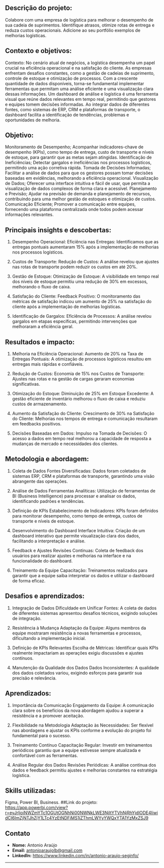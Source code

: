 ## Descrição do projeto:
Colabore com uma empresa de logística para melhorar o desempenho de sua cadeia de suprimentos. Identifique atrasos, otimize rotas de entrega e reduza custos operacionais. Adicione ao seu portfólio exemplos de melhorias logísticas.
## Contexto e objetivos:
Contexto:
No cenário atual de negócios, a logística desempenha um papel crucial na eficiência operacional e na satisfação do cliente. As empresas enfrentam desafios constantes, como a gestão de cadeias de suprimento, controle de estoque e otimização de processos. Com a crescente quantidade de dados disponíveis, torna-se fundamental implementar ferramentas que permitam uma análise eficiente e uma visualização clara dessas informações.
Um dashboard de análise e logística é uma ferramenta visual que reúne dados relevantes em tempo real, permitindo que gestores e equipes tomem decisões informadas. Ao integrar dados de diferentes fontes, como sistemas de ERP, CRM e plataformas de transporte, o dashboard facilita a identificação de tendências, problemas e oportunidades de melhoria.

## Objetivo: 
Monitoramento de Desempenho; Acompanhar indicadores-chave de desempenho (KPIs), como tempo de entrega, custo de transporte e níveis de estoque, para garantir que as metas sejam atingidas.
Identificação de Ineficiências; Detectar gargalos e ineficiências nos processos logísticos, permitindo uma ação corretiva rápida.
Tomada de Decisões Informadas; Facilitar a análise de dados para que os gestores possam tomar decisões baseadas em evidências, melhorando a eficiência operacional.
Visualização de Dados; Oferecer uma interface intuitiva e fácil de usar, que permita a visualização de dados complexos de forma clara e acessível.
Planejamento e Previsão; Ajudar na previsão de demanda e planejamento de recursos, contribuindo para uma melhor gestão de estoques e otimização de custos.
Comunicação Eficiente; Promover a comunicação entre equipes, fornecendo uma plataforma centralizada onde todos podem acessar informações relevantes.
## Principais insights e descobertas:
1. Desempenho Operacional:
Eficiência nas Entregas: Identificamos que as entregas pontuais aumentaram 15% após a implementação de melhorias nos processos logísticos.

2. Custos de Transporte:
Redução de Custos: A análise revelou que ajustes nas rotas de transporte podem reduzir os custos em até 20%.

3. Gestão de Estoque:
Otimização de Estoque: A visibilidade em tempo real dos níveis de estoque permitiu uma redução de 30% em excessos, melhorando o fluxo de caixa.

4. Satisfação do Cliente: 
Feedback Positivo: O monitoramento das métricas de satisfação indicou um aumento de 25% na satisfação do cliente após a implementação de melhorias logísticas.

5. Identificação de Gargalos: 
Eficiência de Processos: A análise revelou gargalos em etapas específicas, permitindo intervenções que melhoraram a eficiência geral.
## Resultados e impacto:
1. Melhoria na Eficiência Operacional:
Aumento de 20% na Taxa de Entregas Pontuais: A otimização de processos logísticos resultou em entregas mais rápidas e confiáveis.

2. Redução de Custos:
Economia de 15% nos Custos de Transporte: Ajustes nas rotas e na gestão de cargas geraram economias significativas.

3. Otimização do Estoque:
Diminuição de 25% em Estoque Excedente: A gestão eficiente de inventário melhorou o fluxo de caixa e reduziu custos de armazenamento.

4. Aumento da Satisfação do Cliente:
Crescimento de 30% na Satisfação do Cliente: Melhorias nos tempos de entrega e comunicação resultaram em feedbacks positivos.

5. Decisões Baseadas em Dados:
Impulso na Tomada de Decisões: O acesso a dados em tempo real melhorou a capacidade de resposta a mudanças de mercado e necessidades dos clientes.
## Metodologia e abordagem:
1. Coleta de Dados
Fontes Diversificadas: Dados foram coletados de sistemas ERP, CRM e plataformas de transporte, garantindo uma visão abrangente das operações.

2. Análise de Dados
Ferramentas Analíticas: Utilização de ferramentas de BI (Business Intelligence) para processar e analisar os dados, identificando padrões e tendências.

3. Definição de KPIs
Estabelecimento de Indicadores: KPIs foram definidos para monitorar desempenho, como tempo de entrega, custos de transporte e níveis de estoque.

4. Desenvolvimento do Dashboard
Interface Intuitiva: Criação de um dashboard interativo que permite visualização clara dos dados, facilitando a interpretação e análise.

5. Feedback e Ajustes
Revisões Contínuas: Coleta de feedback dos usuários para realizar ajustes e melhorias na interface e na funcionalidade do dashboard.

6. Treinamento da Equipe
Capacitação: Treinamentos realizados para garantir que a equipe saiba interpretar os dados e utilizar o dashboard de forma eficaz.
## Desafios e aprendizados:
1. Integração de Dados
Dificuldade em Unificar Fontes: A coleta de dados de diferentes sistemas apresentou desafios técnicos, exigindo soluções de integração.

2. Resistência à Mudança
Adaptação da Equipe: Alguns membros da equipe mostraram resistência a novas ferramentas e processos, dificultando a implementação inicial.

3. Definição de KPIs Relevantes
Escolha de Métricas: Identificar quais KPIs realmente impactariam as operações exigiu discussões e ajustes contínuos.

4. Manutenção da Qualidade dos Dados
Dados Inconsistentes: A qualidade dos dados coletados variou, exigindo esforços para garantir sua precisão e relevância.

## Aprendizados:

1. Importância da Comunicação
Engajamento da Equipe: A comunicação clara sobre os benefícios da nova abordagem ajudou a superar a resistência e a promover aceitação.

2. Flexibilidade na Metodologia
Adaptação às Necessidades: Ser flexível nas abordagens e ajustar os KPIs conforme a evolução do projeto foi fundamental para o sucesso.

3. Treinamento Contínuo
Capacitação Regular: Investir em treinamentos periódicos garantiu que a equipe estivesse sempre atualizada e confortável com as ferramentas.

4. Análise Regular dos Dados
Revisões Periódicas: A análise contínua dos dados e feedback permitiu ajustes e melhorias constantes na estratégia logística.

## Skills utilizadas:
Figma,
Power BI,
Business.
##Link do projeto: https://app.powerbi.com/view?r=eyJrIjoiNWZmYTc1OGUtOGNhNi00NWNkLWE3NjItYTVhNjRhYjdlODE4IiwidCI6ImZjNTJhZjY1LTc4YzEtNDFiMS1iZThmLWYyYWQxYTA1YzMxZSJ9 

## Contato

- **Nome:** Antonio Araújo
- **Email:** antonioaraujolb@gmail.com
- **LinkedIn:** https://www.linkedin.com/in/antonio-araujo-seginfo/

---

